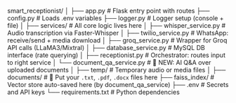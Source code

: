 <!-- ai_receptionist/
│
├── app.py                 # Entry point (Flask routes)
├── config.py              # Environment variables loader
├── logger.py              # Centralized logging setup
│
├── services/
│   ├── whisper_service.py     # Transcription logic
│   ├── twilio_service.py      # WhatsApp message sending + audio download
│   ├── groq_service.py        # Groq API wrapper
│   ├── database_service.py    # DB connection and query
│   └── receptionist.py        # AI receptionist logic using other services
│
└── temp/                 # Temp audio files, if needed -->
<!-- # 📁 Project Structure -->

<!-- | Path                          | Description                                           |
|-------------------------------|-------------------------------------------------------|
| `smart_receptionist/app.py`   | Main Flask app with routes (`/webhook`, `/`)         |
| `smart_receptionist/config.py`| Loads environment variables from `.env`              |
| `smart_receptionist/logger.py`| Sets up centralized file + console logging           |
|                               |                                                       |
| `smart_receptionist/services/`| **Service layer – core business logic**              |
| ├── `whisper_service.py`      | Audio transcription using Faster-Whisper             |
| ├── `twilio_service.py`       | WhatsApp message sending and media downloading       |
| ├── `groq_service.py`         | Groq API wrapper for LLaMA3 translation/extraction   |
| ├── `database_service.py`     | MySQL connection and product rate querying           |
| └── `receptionist.py`         | Main receptionist flow: handles user interaction     |
|                               |                                                       |
| `smart_receptionist/temp/`    | Temporary audio files (auto-deleted after use)       | -->

smart_receptionist/
│
├── app.py                       # Flask entry point with routes
├── config.py                    # Loads .env variables
├── logger.py                    # Logger setup (console + file)
│
├── services/                    # All core logic lives here
│   ├── whisper_service.py       # Audio transcription via Faster-Whisper
│   ├── twilio_service.py        # WhatsApp: receive/send + media download
│   ├── groq_service.py          # Wrapper for Groq API calls (LLaMA3/Mixtral)
│   ├── database_service.py      # MySQL DB interface (rate querying)
│   ├── receptionist.py          # Orchestrator: routes input to right service
│   └── document_qa_service.py   # 📄 NEW: AI Q&A over uploaded documents
│
├── temp/                        # Temporary audio or media files
│
├── documents/                   # 📄 Put your `.txt`, `.pdf`, `.docx` files here
├── faiss_index/                 # Vector store auto-saved here (by document_qa_service)
├── .env                         # Secrets and API keys
└── requirements.txt             # Python dependencies
